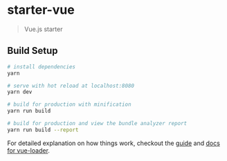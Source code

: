 # starter-vue

> Vue.js starter

## Build Setup

``` bash
# install dependencies
yarn

# serve with hot reload at localhost:8080
yarn dev

# build for production with minification
yarn run build

# build for production and view the bundle analyzer report
yarn run build --report
```

For detailed explanation on how things work, checkout the [guide](http://vuejs-templates.github.io/webpack/) and [docs for vue-loader](http://vuejs.github.io/vue-loader).
